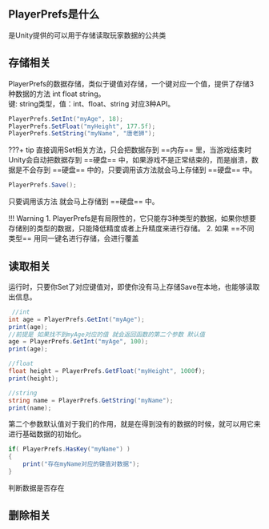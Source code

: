 ## PlayerPrefs是什么
是Unity提供的可以用于存储读取玩家数据的公共类

## 存储相关
PlayerPrefs的数据存储，类似于键值对存储，一个键对应一个值，提供了存储3种数据的方法 int float string。  
键: string类型，值：int、float、string 对应3种API。

``` C#
PlayerPrefs.SetInt("myAge", 18);
PlayerPrefs.SetFloat("myHeight", 177.5f);
PlayerPrefs.SetString("myName", "唐老狮");
```
???+ tip
    直接调用Set相关方法，只会把数据存到 ==内存== 里，当游戏结束时Unity会自动把数据存到 ==硬盘== 中，如果游戏不是正常结束的，而是崩溃，数据是不会存到 ==硬盘== 中的，只要调用该方法就会马上存储到 ==硬盘== 中。

``` C#
PlayerPrefs.Save();
```
只要调用该方法 就会马上存储到 ==硬盘== 中。

!!! Warning
    1. PlayerPrefs是有局限性的，它只能存3种类型的数据，如果你想要存储别的类型的数据，只能降低精度或者上升精度来进行存储。
    2. 如果 ==不同类型== 用同一键名进行存储，会进行覆盖


## 读取相关
运行时，只要你Set了对应键值对，即使你没有马上存储Save在本地，也能够读取出信息。
``` C#
 //int
int age = PlayerPrefs.GetInt("myAge");
print(age);
//前提是 如果找不到myAge对应的值 就会返回函数的第二个参数 默认值
age = PlayerPrefs.GetInt("myAge", 100);
print(age);

//float
float height = PlayerPrefs.GetFloat("myHeight", 1000f);
print(height);

//string
string name = PlayerPrefs.GetString("myName");
print(name);

```
第二个参数默认值对于我们的作用，就是在得到没有的数据的时候，就可以用它来进行基础数据的初始化。
``` C#
if( PlayerPrefs.HasKey("myName") )
{
    print("存在myName对应的键值对数据");
}
```
判断数据是否存在


## 删除相关